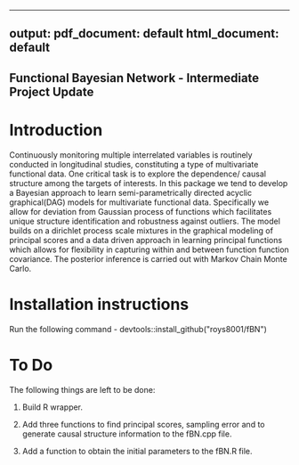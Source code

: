 
---
output:
  pdf_document: default
  html_document: default
---
## Functional Bayesian Network - Intermediate Project Update

# Introduction

Continuously monitoring multiple interrelated variables is routinely conducted in longitudinal studies, constituting a type of multivariate functional data. One critical task is to explore the dependence/ causal structure among the targets of interests. In this package we tend to develop a Bayesian approach to learn semi-parametrically directed acyclic graphical(DAG) models for multivariate functional data. Specifically we allow for deviation from Gaussian process of functions which facilitates unique structure identification and robustness against outliers. The model builds on a dirichlet process scale mixtures in the graphical modeling of principal scores and a data driven approach in learning principal functions which allows for flexibility in capturing within and between function function covariance. The posterior inference is carried out with Markov Chain Monte Carlo. 

# Installation instructions

Run the following command - devtools::install_github("roys8001/fBN")

# To Do

The following things are left to be done:

1) Build R wrapper.

2) Add three functions to find principal scores, sampling  error and to generate causal structure information to the fBN.cpp file.

3) Add a function to obtain the initial parameters to the fBN.R file.





